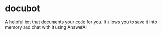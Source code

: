 # docubot
A helpful bot that documents your code for you. It allows you to save it into memory and chat with it using AnswerAI
